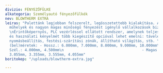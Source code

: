 ```yaml
---
divizio: FÉNYEZŐFÜLKE
alkategoria: Személyautó fényezőfülkék
nev: BLOWTHERM EXTRA
leiras: "Palettánk legjobban felszerelt, legösszetettebb kialakítása. Autófényező
  műhelyek és nagyon magas minőségű fényezést igénylő vállalkozások biztos választása.\n
  \nÉrintőképernyős, PLC vezérléssel ellátott rendszer, amelynek teljesítményét, biztonságát
  és használati kényelmét több kiegészítő opcióval lehet emelni: távelérés, automatikus
  nyomásbeállítás, festési-szárítási zónák, állítható világítás, stb. \n\nElérhető
  (bel)méretek: - Hossz.: 6.000mm, 7.000mm, 8.000mm, 9.000mm, 10.000mm\n                                    -
  Szél.: 4.000mm, 4.500mm\n                                    - Magas.: 2.755mm,
  3.055mm, 3.355mm, 3.555mm, 4.055mm"
boritokep: "/uploads/blowtherm-extra.jpg"

---
```


